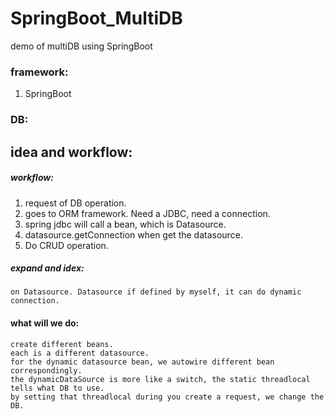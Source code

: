 # SpringBoot_MultiDB
demo of multiDB using SpringBoot

### framework:
1. SpringBoot

### DB:


## idea and workflow:
##### workflow:
1. request of DB operation.  
2. goes to ORM framework. Need a JDBC, need a connection.  
3. spring jdbc will call a bean, which is Datasource.  
4. datasource.getConnection when get the datasource.  
5. Do CRUD operation.  
##### expand and idex:
    on Datasource. Datasource if defined by myself, it can do dynamic connection.  

#### what will we do:
    create different beans. 
    each is a different datasource.
    for the dynamic datasource bean, we autowire different bean correspondingly.
    the dynamicDataSource is more like a switch, the static threadlocal tells what DB to use.
    by setting that threadlocal during you create a request, we change the DB.
    

